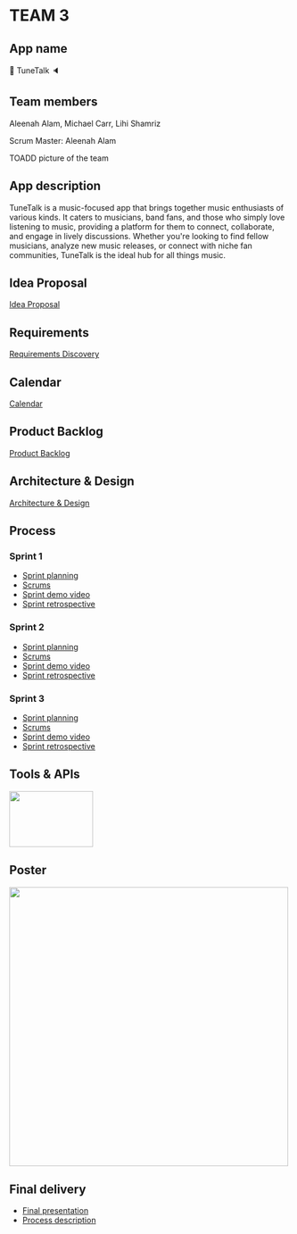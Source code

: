 # TEAM 3

## App name

🎵 TuneTalk 🔈

## Team members

Aleenah Alam, Michael Carr, Lihi Shamriz

Scrum Master: Aleenah Alam

TOADD picture of the team

## App description

TuneTalk is a music-focused app that brings together music enthusiasts of various kinds. It caters to musicians, band fans, and those who simply love listening to music, providing a platform for them to connect, collaborate, and engage in lively discussions. Whether you're looking to find fellow musicians, analyze new music releases, or connect with niche fan communities, TuneTalk is the ideal hub for all things music.

## Idea Proposal
[Idea Proposal](https://docs.google.com/document/d/1w4pOJ4kk3L7TMUzPG-RPLnHXdHhjVQE3/edit?usp=sharing&ouid=109506195485237631608&rtpof=true&sd=true)

## Requirements
[Requirements Discovery](https://docs.google.com/document/d/1HvSqUlBl4PVhl_7V7VmmforlNTJtnwprEIgClhXtnIs/edit?usp=sharing)

## Calendar
[Calendar](https://calendar.google.com/calendar/u/0?cid=aXZoMmU3NjhzMjRkdGlxZWYwcXZvbzhxcjBAZ3JvdXAuY2FsZW5kYXIuZ29vZ2xlLmNvbQ)

## Product Backlog
[Product Backlog](https://docs.google.com/spreadsheets/d/1odoaUqXyTLhiZFRJtVE4P46vtHmQhSL_ao6-MEn74K4/edit?usp=sharing)

## Architecture & Design
[Architecture & Design]()

## Process

### Sprint 1

* [Sprint planning](https://docs.google.com/spreadsheets/d/1odoaUqXyTLhiZFRJtVE4P46vtHmQhSL_ao6-MEn74K4/edit#gid=1056044682)
* [Scrums](https://docs.google.com/document/d/1I_VTNswvvRipo5BTDWJ4m7gOAcNPKg0Gj4oOOYvntds/edit?usp=sharing)
* [Sprint demo video](https://drive.google.com/file/d/1iAg1cfbuWd8tT_jIoyNNAfLnqPJpa1Xv/view?usp=sharing) 
* [Sprint retrospective](https://docs.google.com/document/d/156Pa15wgJLuJo0r0U3_gPyET0Yq7Mdz_7v-axdmk3y0/edit?usp=sharing)

### Sprint 2

* [Sprint planning](https://docs.google.com/spreadsheets/d/1odoaUqXyTLhiZFRJtVE4P46vtHmQhSL_ao6-MEn74K4/edit#gid=1385532964)
* [Scrums](https://docs.google.com/document/d/1L_bfK-5WEnpD1EiT16F5_3oShVPcBc8qQz0_pVJokCQ/edit?usp=sharing)
* [Sprint demo video](https://drive.google.com/file/d/10dEm6w_AWl4FI5mYydTUSfUU8a6csgy7/view?usp=sharing)
* [Sprint retrospective](https://docs.google.com/document/d/1MUL-tvuTcQ2EHg53-KAU6Wt4kOPfuuUjKJpboFCW58g/edit?usp=sharing)

### Sprint 3

* [Sprint planning](https://docs.google.com/spreadsheets/d/1odoaUqXyTLhiZFRJtVE4P46vtHmQhSL_ao6-MEn74K4/edit#gid=192982407)
* [Scrums](https://docs.google.com/document/d/1cLGNUUmfeKAdazvOq9l5od9DwYYqTqeOTvSx9PL79I8/edit?usp=sharing)
* [Sprint demo video]()
* [Sprint retrospective](https://docs.google.com/document/d/10tsJu98AeuZai69kotKO3EJL2ucpORBDDGb7kNKRJTI/edit?usp=sharing)

## Tools & APIs

<img src="https://github.com/paceuniversity/cs389f2023team3/assets/28511638/5d7f3e6a-4e1f-4f87-b638-44ad0b27e27f" width="150" height="100">

## Poster
<img width="500" src="https://github.com/paceuniversity/cs389f2023team3/assets/47402830/6912e624-3ddc-4d9e-a003-5742bf28e28e">

## Final delivery
* [Final presentation]()
* [Process description]()
